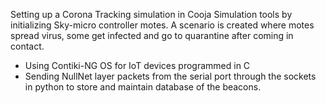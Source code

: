 Setting up a Corona Tracking simulation in Cooja Simulation tools by initializing Sky-micro controller motes. A scenario is created where motes spread virus, some get infected and go to quarantine after coming in contact.

- Using Contiki-NG OS for IoT devices programmed in C
- Sending NullNet layer packets from the serial port through the sockets in python to store and maintain database of the beacons.
